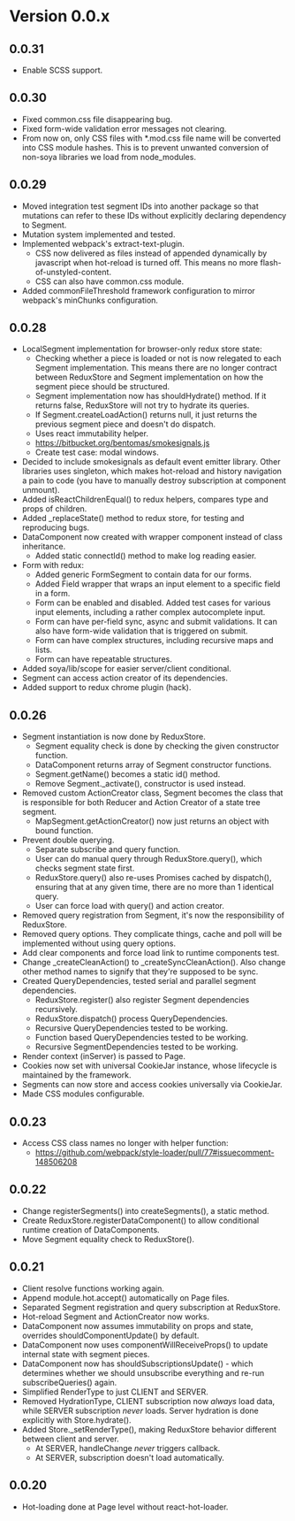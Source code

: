 # Version 0.0.x

## 0.0.31

- Enable SCSS support.

## 0.0.30

- Fixed common.css file disappearing bug.
- Fixed form-wide validation error messages not clearing.
- From now on, only CSS files with *.mod.css file name will be converted into
  CSS module hashes. This is to prevent unwanted conversion of non-soya
  libraries we load from node_modules.

## 0.0.29

- Moved integration test segment IDs into another package so that mutations can
  refer to these IDs without explicitly declaring dependency to Segment.
- Mutation system implemented and tested.
- Implemented webpack's extract-text-plugin.
  - CSS now delivered as files instead of appended dynamically by javascript
    when hot-reload is turned off. This means no more flash-of-unstyled-content.
  - CSS can also have common.css module.
- Added commonFileThreshold framework configuration to mirror webpack's
  minChunks configuration.

## 0.0.28

- LocalSegment implementation for browser-only redux store state:
  - Checking whether a piece is loaded or not is now relegated to each Segment
    implementation. This means there are no longer contract between ReduxStore
    and Segment implementation on how the segment piece should be structured.
  - Segment implementation now has shouldHydrate() method. If it returns false,
    ReduxStore will not try to hydrate its queries.
  - If Segment.createLoadAction() returns null, it just returns the previous
    segment piece and doesn't do dispatch.
  - Uses react immutability helper.
  - https://bitbucket.org/bentomas/smokesignals.js
  - Create test case: modal windows.
- Decided to include smokesignals as default event emitter library. Other
  libraries uses singleton, which makes hot-reload and history navigation a
  pain to code (you have to manually destroy subscription at component unmount).
- Added isReactChildrenEqual() to redux helpers, compares type and props of
  children.
- Added _replaceState() method to redux store, for testing and reproducing bugs.
- DataComponent now created with wrapper component instead of class inheritance.
  - Added static connectId() method to make log reading easier.
- Form with redux:
  - Added generic FormSegment to contain data for our forms.
  - Added Field wrapper that wraps an input element to a specific field in a form.
  - Form can be enabled and disabled. Added test cases for various input
    elements, including a rather complex autocomplete input.
  - Form can have per-field sync, async and submit validations. It can also have
    form-wide validation that is triggered on submit.
  - Form can have complex structures, including recursive maps and lists.
  - Form can have repeatable structures.
- Added soya/lib/scope for easier server/client conditional.
- Segment can access action creator of its dependencies.
- Added support to redux chrome plugin (hack).

## 0.0.26

- Segment instantiation is now done by ReduxStore.
  - Segment equality check is done by checking the given constructor function.
  - DataComponent returns array of Segment constructor functions.
  - Segment.getName() becomes a static id() method.
  - Remove Segment._activate(), constructor is used instead.
- Removed custom ActionCreator class, Segment becomes the class that is
  responsible for both Reducer and Action Creator of a state tree segment.
  - MapSegment.getActionCreator() now just returns an object with bound
    function.
- Prevent double querying.
  - Separate subscribe and query function.
  - User can do manual query through ReduxStore.query(), which checks segment
    state first.
  - ReduxStore.query() also re-uses Promises cached by dispatch(), ensuring that
    at any given time, there are no more than 1 identical query.
  - User can force load with query() and action creator.
- Removed query registration from Segment, it's now the responsibility of
  ReduxStore.
- Removed query options. They complicate things, cache and poll will be
  implemented without using query options.
- Add clear components and force load link to runtime components test.
- Change _createCleanAction() to _createSyncCleanAction(). Also change other
  method names to signify that they're supposed to be sync.
- Created QueryDependencies, tested serial and parallel segment dependencies.
  - ReduxStore.register() also register Segment dependencies recursively.
  - ReduxStore.dispatch() process QueryDependencies.
  - Recursive QueryDependencies tested to be working.
  - Function based QueryDependencies tested to be working.
  - Recursive SegmentDependencies tested to be working.
- Render context (inServer) is passed to Page.
- Cookies now set with universal CookieJar instance, whose lifecycle is
  maintained by the framework.
- Segments can now store and access cookies universally via CookieJar.
- Made CSS modules configurable.

## 0.0.23

- Access CSS class names no longer with helper function:
  - https://github.com/webpack/style-loader/pull/77#issuecomment-148506208

## 0.0.22

- Change registerSegments() into createSegments(), a static method.
- Create ReduxStore.registerDataComponent() to allow conditional runtime
  creation of DataComponents.
- Move Segment equality check to ReduxStore().

## 0.0.21

- Client resolve functions working again.
- Append module.hot.accept() automatically on Page files.
- Separated Segment registration and query subscription at ReduxStore.
- Hot-reload Segment and ActionCreator now works.
- DataComponent now assumes immutability on props and state, overrides
  shouldComponentUpdate() by default.
- DataComponent now uses componentWillReceiveProps() to update internal state
  with segment pieces.
- DataComponent now has shouldSubscriptionsUpdate() - which determines whether
  we should unsubscribe everything and re-run subscribeQueries() again.
- Simplified RenderType to just CLIENT and SERVER.
- Removed HydrationType, CLIENT subscription now *always* load data, while
  SERVER subscription *never* loads. Server hydration is done explicitly with
  Store.hydrate().
- Added Store._setRenderType(), making ReduxStore behavior different between
  client and server.
  - At SERVER, handleChange *never* triggers callback.
  - At SERVER, subscription doesn't load automatically.

## 0.0.20

- Hot-loading done at Page level without react-hot-loader.